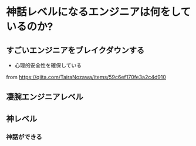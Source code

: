 



# 神話レベルになるエンジニアは何をしているのか?








## すごいエンジニアをブレイクダウンする


- 心理的安全性を確保している

> 

from https://qiita.com/TairaNozawa/items/59c6ef170fe3a2c4d910


## 凄腕エンジニアレベル






## 神レベル

### 神話ができる











